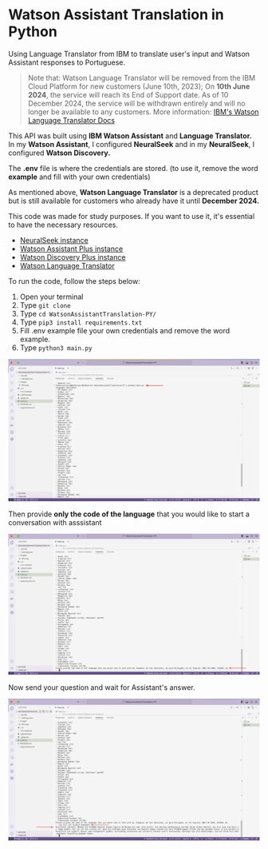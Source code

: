 # Watson Assistant Translation in Python

Using Language Translator from IBM to translate user's input and Watson Assistant responses to Portuguese.

> Note that: Watson Language Translator will be removed from the IBM Cloud Platform for new customers (June 10th, 2023); On **10th June 2024**, the service will reach its End of Support date. As of 10 December 2024, the service will be withdrawn entirely and will no longer be available to any customers.
> More information: [IBM's Watson Language Translator Docs](https://cloud.ibm.com/apidocs/language-translator)

This API was built using **IBM Watson Assistant** and **Language Translator.** In my **Watson Assistant**, I configured **NeuralSeek** and in my **NeuralSeek**, I configured **Watson Discovery.**

The **.env** file is where the credentials are stored. (to use it, remove the word **example** and fill with your own credentials)

As mentioned above, **Watson Language Translator** is a deprecated product but is still available for customers who already have it until **December 2024.**

This code was made for study purposes. If you want to use it, it's essential to have the necessary resources.

- [NeuralSeek instance](https://cloud.ibm.com/catalog/services/neuralseek)
- [Watson Assistant Plus instance](https://cloud.ibm.com/catalog/services/watson-assistant)
- [Watson Discovery Plus instance](https://cloud.ibm.com/catalog/services/watson-discovery)
- [Watson Language Translator](https://cloud.ibm.com/docs/language-translator?topic=language-translator-about)

To run the code, follow the steps below:

1. Open your terminal
2. Type `git clone `
3. Type `cd WatsonAssistantTranslation-PY/`
4. Type `pip3 install requirements.txt`
5. Fill .env example file your own credentials and remove the word example.
6. Type `python3 main.py`

![1](./Images/001.png)

Then provide **only the code of the language** that you would like to start a conversation with asssistant

![2](./Images/002.png)

Now send your question and wait for Assistant's answer.

![3](./Images/003.png)
